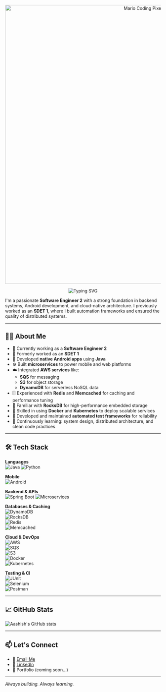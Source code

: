 <p align="center">
  <img src="https://camo.githubusercontent.com/64caf9016869591bbcf79720ad78d0645d4ae11549961c8f47f9cb595838b2e3/68747470733a2f2f63646e612e61727473746174696f6e2e636f6d2f702f6173736574732f696d616765732f696d616765732f3032312f3732302f3932302f6f726967696e616c2f706978656c2d6a6566662d6d6172696f2e6769663f31353732373039343333" alt="Mario Coding Pixel Art" style="max-width: 100%; width: 900px; height: auto; display: block; margin: auto;"/>
</p>

<p align="center">
  <img src="https://readme-typing-svg.demolab.com?font=Fira+Code&weight=700&size=30&pause=1000&color=00D1FF&center=true&vCenter=true&width=600&lines=Hi+there%2C+I'm+Aashish+%F0%9F%91%8B" alt="Typing SVG" />
</p>

I'm a passionate **Software Engineer 2** with a strong foundation in backend systems, Android development, and cloud-native architecture. I previously worked as an **SDET 1**, where I built automation frameworks and ensured the quality of distributed systems.

---

## 👨‍💻 About Me

- 🔭 Currently working as a **Software Engineer 2**
- 🧪 Formerly worked as an **SDET 1**
- 📱 Developed **native Android apps** using **Java**
- ⚙️ Built **microservices** to power mobile and web platforms
- ☁️ Integrated **AWS services** like:
  - **SQS** for messaging
  - **S3** for object storage
  - **DynamoDB** for serverless NoSQL data
- 🗄️ Experienced with **Redis** and **Memcached** for caching and performance tuning
- 🧠 Familiar with **RocksDB** for high-performance embedded storage
- 🐳 Skilled in using **Docker** and **Kubernetes** to deploy scalable services
- 🧪 Developed and maintained **automated test frameworks** for reliability
- 🌱 Continuously learning: system design, distributed architecture, and clean code practices

---

## 🛠 Tech Stack

**Languages**  
![Java](https://img.shields.io/badge/-Java-007396?logo=java&logoColor=white) ![Python](https://img.shields.io/badge/-Python-3776AB?logo=python&logoColor=white)  

**Mobile**  
![Android](https://img.shields.io/badge/-Android%20(Java)-3DDC84?logo=android&logoColor=white)  

**Backend & APIs**  
![Spring Boot](https://img.shields.io/badge/-Spring%20Boot-6DB33F?logo=springboot&logoColor=white) ![Microservices](https://img.shields.io/badge/-Microservices-blue)

**Databases & Caching**  
![DynamoDB](https://img.shields.io/badge/-DynamoDB-4053D6?logo=amazon-dynamodb&logoColor=white)  
![RocksDB](https://img.shields.io/badge/-RocksDB-6E40C9?logoColor=white)  
![Redis](https://img.shields.io/badge/-Redis-DC382D?logo=redis&logoColor=white)  
![Memcached](https://img.shields.io/badge/-Memcached-0AA1DD?logoColor=white)

**Cloud & DevOps**  
![AWS](https://img.shields.io/badge/-AWS-232F3E?logo=amazon-aws&logoColor=white)  
![SQS](https://img.shields.io/badge/-SQS-FF9900?logo=amazonaws&logoColor=white)  
![S3](https://img.shields.io/badge/-S3-569A31?logo=amazons3&logoColor=white)  
![Docker](https://img.shields.io/badge/-Docker-2496ED?logo=docker&logoColor=white)  
![Kubernetes](https://img.shields.io/badge/-Kubernetes-326CE5?logo=kubernetes&logoColor=white)

**Testing & CI**  
![JUnit](https://img.shields.io/badge/-JUnit-25A162?logo=junit5&logoColor=white)  
![Selenium](https://img.shields.io/badge/-Selenium-43B02A?logo=selenium&logoColor=white)  
![Postman](https://img.shields.io/badge/-Postman-FF6C37?logo=postman&logoColor=white)

---

## 📈 GitHub Stats

![Aashish's GitHub stats](https://github-readme-stats.vercel.app/api?username=AashishVG&show_icons=true&theme=github_dark&hide=issues)

---

## 📫 Let's Connect

- 📧 [Email Me](mailto:gupta.ashish459@gmail.com)
- 💼 [LinkedIn](https://www.linkedin.com/in/aashish-gupta-dev/)
- 🚀 Portfolio (coming soon...)

---

*Always building. Always learning.*
